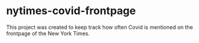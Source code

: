 # nytimes-covid-frontpage

This project was created to keep track how often Covid is mentioned on the frontpage of the New York Times.
